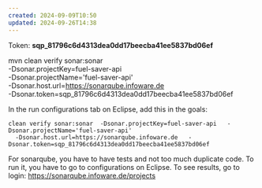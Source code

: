 ```yaml
---
created: 2024-09-09T10:50
updated: 2024-09-26T14:38
---
```

Token: 
**sqp_81796c6d4313dea0dd17beecba41ee5837bd06ef**

mvn clean verify sonar:sonar \
  -Dsonar.projectKey=fuel-saver-api \
  -Dsonar.projectName='fuel-saver-api' \
  -Dsonar.host.url=https://sonarqube.infoware.de \
  -Dsonar.token=sqp_81796c6d4313dea0dd17beecba41ee5837bd06ef


In the run configurations tab on Eclipse, add this in the goals:
```
clean verify sonar:sonar  -Dsonar.projectKey=fuel-saver-api   -Dsonar.projectName='fuel-saver-api' 
  -Dsonar.host.url=https://sonarqube.infoware.de   -Dsonar.token=sqp_81796c6d4313dea0dd17beecba41ee5837bd06ef
```

For sonarqube, you have to have tests and not too much duplicate code. To run it, you have to go to configurations on Eclipse. To see results, go to login: 
https://sonarqube.infoware.de/projects
